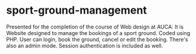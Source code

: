 # sport-ground-management
Presented for the completion of the course of Web design at AUCA: It is Website designed to manage the bookings of a sport ground. Coded using PHP. User can login, book the ground, cancel or edit the booking. There's also an admin mode. Session authentication is included as well.
